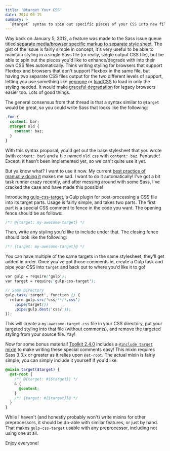 ```yaml
---
title: '@target Your CSS'
date: 2014-06-15
summary: >
  `@target` syntax to spin out specific pieces of your CSS into new files through a little bit of post processing.
---
```


Way back on January 5, 2012, a feature was made to the Sass issue queue titled [separate media/browser specific markup to separate style sheet](https://github.com/sass/sass/issues/241). The gist of the issue is fairly simple in concept, it's very useful to be able to maintain styling in a single Sass file (or really, single output CSS file), but be able to spin out the pieces you'd like to enhance/degrade with into their own CSS files automatically. Think writing styling for browsers that support Flexbox and browsers that don't support Flexbox in the same file, but having two separate CSS files output for the two different levels of support, letting you use something like [yepnope](http://yepnopejs.com/) or [loadCSS](https://github.com/filamentgroup/loadCSS) to load in only the styling needed. It would make [graceful degradation](https://github.com/sass/sass/issues/241#issuecomment-7881980) for legacy browsers easier too. Lots of good things.

The general consensus from that thread is that a syntax similar to `@target` would be great, so you could write Sass that looks like the following:

```scss
.foo {
  content: bar;
  @target old {
    content: baz;
  }
}
```

With this syntax proposal, you'd get out the base stylesheet that you wrote (with `content: bar`) and a file named `old.css` with `content: baz`. Fantastic! Except, it hasn't been implemented yet, so we can't quite use it yet.

But ya know what? I want to use it now. My current [best practice of manually doing it](http://pointnorth.io/#partial-structure) makes me sad. I want to do it automatically! I've got a bit task runner crazy recently, and after messing around with some Sass, I've cracked the case and have made this possible!

Introducing [gulp-css-target](https://github.com/snugug/gulp-css-target), a Gulp plugin for post-processing a CSS file into its target parts. Usage is fairly simple, and takes two parts. The first part is a special CSS comment to fence in the code you want. The opening fence should be as follows:

```scss
/*! @{target: my-awesome-target} */
```

Then, write any styling you'd like to include under that. The closing fence should look like the following:

```scss
/*! {target: my-awesome-target}@ */
```

You can have multiple of the same targets in the same stylesheet, they'll get added in order. Once you've got those comments in, create a Gulp task and pipe your CSS into `target` and back out to where you'd like it to go!

```scss
var gulp = require('gulp');
var target = require('gulp-css-target');

// Same Directory
gulp.task('target', function () {
  return gulp.src('css/**/*.css')
    .pipe(target())
    .pipe(gulp.dest('css/'));
});
```

This will create a `my-awesome-target.css` file in your CSS directory, put your targeted styling into that file (without comments), and remove the targeted styling from your source file. Yay!

Now for some bonus material! [Toolkit 2.4.0](https://github.com/Team-Sass/toolkit) includes a [`@include target` mixin](https://github.com/Team-Sass/toolkit#target) to make writing these special comments easy! This mixin requires Sass 3.3.x or greater as it relies upon `@at-root`. The actual mixin is fairly simple, you can simply include it yourself if you'd like:

```scss
@mixin target($target) {
  @at-root {
    /*! @{target: #{$target}} */
    & {
      @content;
    }
    /*! {target: #{$target}}@ */
  }
}
```

While I haven't (and honestly probably won't) write mixins for other preprocessors, it should be do-able with similar features, or just by hand. That makes `gulp-css-target` usable with any preprocessor, including not using one at all.

Enjoy everyone!
